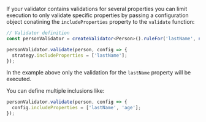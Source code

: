 If your validator contains validations for several properties you can limit execution to only validate specific properties by passing a configuration object conatining the `includeProperties` property to the `validate` function:

```typescript
// Validator definition
const personValidator = createValidator<Person>().ruleFor('lastName', notEmpty()).ruleFor('age', greaterThanOrEqualTo(18));

personValidator.validate(person, config => {
  strategy.includeProperties = ['lastName'];
});
```

In the example above only the validation for the `lastName` property will be executed.

You can define multiple inclusions like:

```typescript
personValidator.validate(person, config => {
  config.includeProperties = ['lastName', 'age'];
});
```
